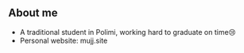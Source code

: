 ## About me
- A traditional student in Polimi, working hard to graduate on time😢
- Personal website: mujj.site
